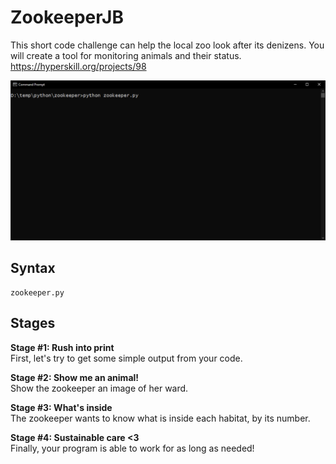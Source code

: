 # ZookeeperJB

This short code challenge can help the local zoo look after its denizens. You will create a tool for monitoring animals and their status.  
https://hyperskill.org/projects/98
 
<img src="https://github.com/drtierney/hyperskill-Zookeeper-python/blob/main/zookeeper.gif"/>

## Syntax
```
zookeeper.py
```

## Stages
**Stage #1: Rush into print**   
First, let's try to get some simple output from your code.  

**Stage #2: Show me an animal!**    
Show the zookeeper an image of her ward.  

**Stage #3: What's inside**   
The zookeeper wants to know what is inside each habitat, by its number.  

**Stage #4: Sustainable care <3**   
Finally, your program is able to work for as long as needed!  
